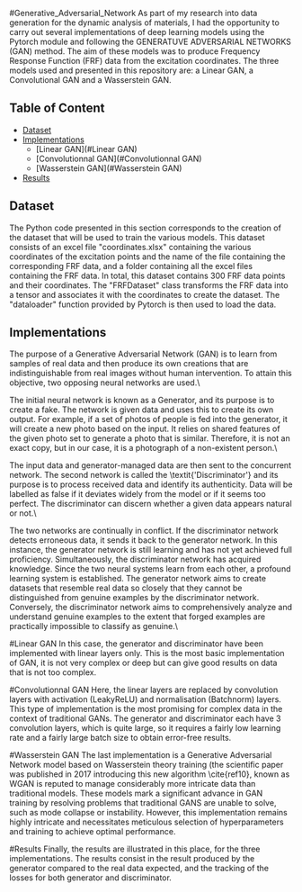#Generative_Adversarial_Network
As part of my research into data generation for the dynamic analysis of materials, I had the opportunity to carry out several implementations of deep learning models using the Pytorch module and following the GENERATUVE ADVERSARIAL NETWORKS (GAN) method. The aim of these models was to produce Frequency Response Function (FRF) data from the excitation coordinates. The three models used and presented in this repository are: a Linear GAN, a Convolutional GAN and a Wasserstein GAN.

## Table of Content
  * [Dataset](#Dataset)
  * [Implementations](#Implementations)
    + [Linear GAN](#Linear GAN)
    + [Convolutionnal GAN](#Convolutionnal GAN)
    + [Wasserstein GAN](#Wasserstein GAN)
  * [Results](#Results)
    



##  Dataset
The Python code presented in this section corresponds to the creation of the dataset that will be used to train the various models. This dataset consists of an excel file "coordinates.xlsx" containing the various coordinates of the excitation points and the name of the file containing the corresponding FRF data, and a folder containing all the excel files containing the FRF data. In total, this dataset contains 300 FRF data points and their coordinates. 
The "FRFDataset" class transforms the FRF data into a tensor and associates it with the coordinates to create the dataset. The "dataloader" function provided by Pytorch is then used to load the data.

## Implementations
The purpose of a Generative Adversarial Network (GAN) is to learn from samples of real data and then produce its own creations that are indistinguishable from real images without human intervention. To attain this objective, two opposing neural networks are used.\\

The initial neural network is known as a Generator, and its purpose is to create a fake. The network is given data and uses this to create its own output. For example, if a set of photos of people is fed into the generator, it will create a new photo based on the input. It relies on shared features of the given photo set to generate a photo that is similar. Therefore, it is not an exact copy, but in our case, it is a photograph of a non-existent person.\\

The input data and generator-managed data are then sent to the concurrent network. The second network is called the \textit{'Discriminator'} and its purpose is to process received data and identify its authenticity. Data will be labelled as false if it deviates widely from the model or if it seems too perfect. The discriminator can discern whether a given data appears natural or not.\\

The two networks are continually in conflict. If the discriminator network detects erroneous data, it sends it back to the generator network. In this instance, the generator network is still learning and has not yet achieved full proficiency. Simultaneously, the discriminator network has acquired knowledge. Since the two neural systems learn from each other, a profound learning system is established. The generator network aims to create datasets that resemble real data so closely that they cannot be distinguished from genuine examples by the discriminator network. Conversely, the discriminator network aims to comprehensively analyze and understand genuine examples to the extent that forged examples are practically impossible to classify as genuine.\\

#Linear GAN
In this case, the generator and discriminator have been implemented with linear layers only. This is the most basic implementation of GAN, it is not very complex or deep but can give good results on data that is not too complex.

#Convolutionnal GAN
Here, the linear layers are replaced by convolution layers with activation (LeakyReLU) and normalisation (Batchnorm) layers. This type of implementation is the most promising for complex data in the context of traditional GANs. The generator and discriminator each have 3 convolution layers, which is quite large, so it requires a fairly low learning rate and a fairly large batch size to obtain error-free results.

#Wasserstein GAN
The last implementation is a Generative Adversarial Network model based on Wasserstein theory training (the scientific paper was published in 2017 introducing this new algorithm \cite{ref10}, known as WGAN is reputed to manage considerably more intricate data than traditional models. These models mark a significant advance in GAN training by resolving problems that traditional GANS are unable to solve, such as mode collapse or instability. However, this implementation remains highly intricate and necessitates meticulous selection of hyperparameters and training to achieve optimal performance.

#Results
Finally, the results are illustrated in this place, for the three implementations. The results consist in the result produced by the generator compared to the real data expected, and the tracking of the losses for both generator and discriminator.
